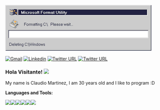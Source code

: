 ![Format](https://github.com/claudevdhrock/claudevdhrock/blob/master/img/unnamed.gif)


[![Gmail](https://img.shields.io/twitter/url?label=email&logo=gmail&style=social&url=http%3A%2F%2Fmailto%3Aclaude.vdh.rock%40gmail.com)](mailto:claude.vdh.rock@gmail.com)
[![Linkedin](https://img.shields.io/twitter/url?label=LinkedIn&logo=linkedin&style=social&url=https%3A%2F%2Fwww.linkedin.com%2Fin%2Fclaudio-martinez-4479941a6)](https://www.linkedin.com/in/claudio-martinez-4479941a6/)
[![Twitter URL](https://img.shields.io/twitter/url?label=Facebook&logo=Facebook&style=social&url=https%3A%2F%2Ffacebook.com%2FclaudiomartinezVDH)](https://facebook.com/claudiomartinezVDH)
[![Twitter URL](https://img.shields.io/twitter/url?label=Instagram&logo=Instagram&style=social&url=https%3A%2F%2Finstagram.com%2Fclasesdecanto_claudio)](https://instagram.com/clasesdecanto_claudio)

### Hola Visitante! <img src="https://raw.githubusercontent.com/iampavangandhi/iampavangandhi/master/gifs/Hi.gif" width="30px"></h2>

My name is Claudio Martinez, I am 30 years old and I like to program   :D

**Languages and Tools:** 
<p align="left">
  <img src="https://media3.giphy.com/media/kdFc8fubgS31b8DsVu/giphy.webp" width="50"><img src="https://media.giphy.com/media/SU2ic3wTfuC6JhD1lA/giphy.gif" width="50"><img src="https://media3.giphy.com/media/ln7z2eWriiQAllfVcn/200w.webp" width="50"><img src="https://i.giphy.com/media/LMt9638dO8dftAjtco/200.webp" width="50"><img src="https://i.giphy.com/media/eNAsjO55tPbgaor7ma/200w.webp" width="50"><img src="https://i.giphy.com/media/IdyAQJVN2kVPNUrojM/200.webp" width="50">
  
</p>
